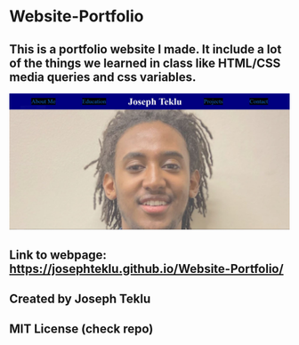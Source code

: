 # Website-Portfolio

## This is a portfolio website I made. It include a lot of the things we learned in class like HTML/CSS media queries and css variables.

![screenshot](./images/readmeImage.JPG)

## Link to webpage: https://josephteklu.github.io/Website-Portfolio/

## Created by Joseph Teklu

## MIT License (check repo)
